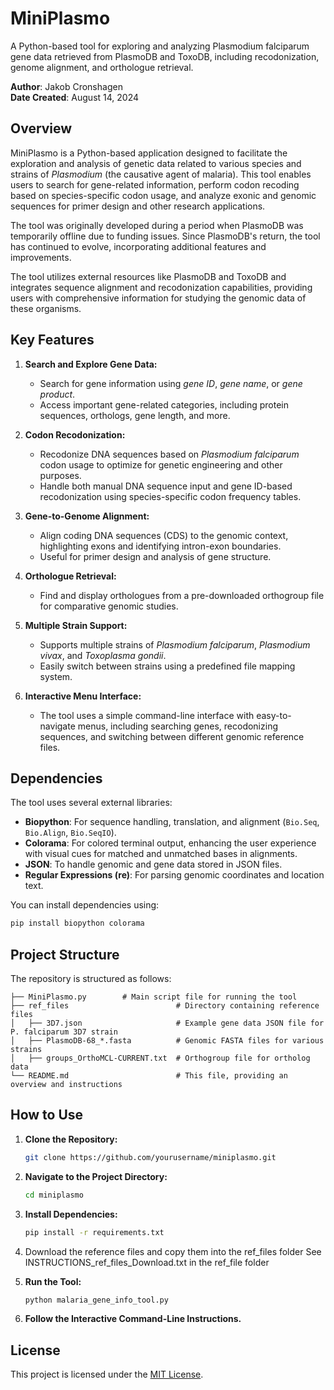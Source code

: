 
# MiniPlasmo

A Python-based tool for exploring and analyzing Plasmodium falciparum gene data retrieved from PlasmoDB and ToxoDB, including recodonization, genome alignment, and orthologue retrieval.

**Author**: Jakob Cronshagen  
**Date Created**: August 14, 2024

## Overview

MiniPlasmo is a Python-based application designed to facilitate the exploration and analysis of genetic data related to various species and strains of *Plasmodium* (the causative agent of malaria). This tool enables users to search for gene-related information, perform codon recoding based on species-specific codon usage, and analyze exonic and genomic sequences for primer design and other research applications.

The tool was originally developed during a period when PlasmoDB was temporarily offline due to funding issues. Since PlasmoDB's return, the tool has continued to evolve, incorporating additional features and improvements.

The tool utilizes external resources like PlasmoDB and ToxoDB and integrates sequence alignment and recodonization capabilities, providing users with comprehensive information for studying the genomic data of these organisms.

## Key Features

1. **Search and Explore Gene Data:**
   - Search for gene information using *gene ID*, *gene name*, or *gene product*.
   - Access important gene-related categories, including protein sequences, orthologs, gene length, and more.

2. **Codon Recodonization:**
   - Recodonize DNA sequences based on *Plasmodium falciparum* codon usage to optimize for genetic engineering and other purposes.
   - Handle both manual DNA sequence input and gene ID-based recodonization using species-specific codon frequency tables.

3. **Gene-to-Genome Alignment:**
   - Align coding DNA sequences (CDS) to the genomic context, highlighting exons and identifying intron-exon boundaries.
   - Useful for primer design and analysis of gene structure.

4. **Orthologue Retrieval:**
   - Find and display orthologues from a pre-downloaded orthogroup file for comparative genomic studies.

5. **Multiple Strain Support:**
   - Supports multiple strains of *Plasmodium falciparum*, *Plasmodium vivax*, and *Toxoplasma gondii*.
   - Easily switch between strains using a predefined file mapping system.

6. **Interactive Menu Interface:**
   - The tool uses a simple command-line interface with easy-to-navigate menus, including searching genes, recodonizing sequences, and switching between different genomic reference files.

## Dependencies

The tool uses several external libraries:

- **Biopython**: For sequence handling, translation, and alignment (`Bio.Seq`, `Bio.Align`, `Bio.SeqIO`).
- **Colorama**: For colored terminal output, enhancing the user experience with visual cues for matched and unmatched bases in alignments.
- **JSON**: To handle genomic and gene data stored in JSON files.
- **Regular Expressions (re)**: For parsing genomic coordinates and location text.

You can install dependencies using:
```bash
pip install biopython colorama
```

## Project Structure

The repository is structured as follows:

```
├── MiniPlasmo.py        # Main script file for running the tool
├── ref_files                        # Directory containing reference files
│   ├── 3D7.json                     # Example gene data JSON file for P. falciparum 3D7 strain
│   ├── PlasmoDB-68_*.fasta          # Genomic FASTA files for various strains
│   ├── groups_OrthoMCL-CURRENT.txt  # Orthogroup file for ortholog data
└── README.md                        # This file, providing an overview and instructions
```

## How to Use

1. **Clone the Repository:**
   ```bash
   git clone https://github.com/yourusername/miniplasmo.git
   ```

2. **Navigate to the Project Directory:**
   ```bash
   cd miniplasmo
   ```

3. **Install Dependencies:**
   ```bash
   pip install -r requirements.txt
   ```
4. Download the reference files and copy them into the ref_files folder
   See INSTRUCTIONS_ref_files_Download.txt in the ref_file folder
   
5. **Run the Tool:**
   ```bash
   python malaria_gene_info_tool.py
   ```

6. **Follow the Interactive Command-Line Instructions.**

## License

This project is licensed under the [MIT License](LICENSE).

